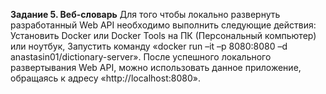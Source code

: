 **Задание 5. Веб-словарь**
Для того чтобы локально развернуть разработанный Web API необходимо выполнить следующие действия:
Установить Docker или Docker Tools на ПК (Персональный компьютер) или  ноутбук,
Запустить команду «docker run –it –p 8080:8080 –d  anastasin01/dictionary-server».
После успешного локального развертывания Web API, можно использовать данное приложение, обращаясь к адресу «http://localhost:8080».
